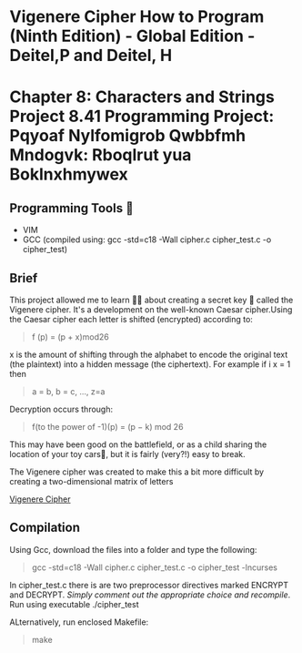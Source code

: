 # Vigenere Cipher How to Program (Ninth Edition) - Global Edition - Deitel,P and Deitel, H
# Chapter 8: Characters and Strings Project 8.41 Programming Project: Pqyoaf Nylfomigrob Qwbbfmh Mndogvk: Rboqlrut yua Boklnxhmywex

## Programming Tools 🧰
- VIM
- GCC (compiled using: gcc -std=c18 -Wall cipher.c cipher_test.c -o cipher_test)

## Brief
This project allowed me to learn 👨‍🏫 about creating a secret key 🔐 called the Vigenere cipher. It's a development on the well-known Caesar cipher.Using the Caesar cipher each letter is shifted (encrypted) according to:

> f (p) = (p + x)mod26

x is the amount of shifting through the alphabet to encode the original text (the plaintext) into a hidden message (the ciphertext). For example if i x = 1 then

> a = b,
> b = c,
> ...,
> z=a

Decryption occurs through:

> f(to the power of -1)(p) = (p − k) mod 26

This may have been good on the battlefield, or as a child sharing the location of your toy cars🚗, but it is fairly (very?!) easy to break.

The Vigenere cipher was created to make this a bit more difficult by creating a two-dimensional matrix of letters

[Vigenere Cipher](https://en.wikipedia.org/wiki/Vigen%C3%A8re_cipher)

## Compilation
Using Gcc, download the files into a folder and type the following:

> gcc -std=c18 -Wall cipher.c cipher_test.c -o cipher_test -lncurses

In cipher_test.c there is are two preprocessor directives marked ENCRYPT and DECRYPT. _Simply comment out the appropriate choice and recompile_. Run using executable ./cipher_test

ALternatively, run enclosed Makefile:

> make 
